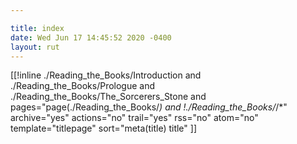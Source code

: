 ```yaml
---

title: index
date: Wed Jun 17 14:45:52 2020 -0400
layout: rut
---
```


[[!inline 
    ./Reading_the_Books/Introduction and
    ./Reading_the_Books/Prologue and
    ./Reading_the_Books/The_Sorcerers_Stone and
    pages="page(./Reading_the_Books/*) and 
    !./Reading_the_Books/*/*"
    archive="yes" actions="no" trail="yes" rss="no" atom="no" template="titlepage" sort="meta(title) title"
]]

